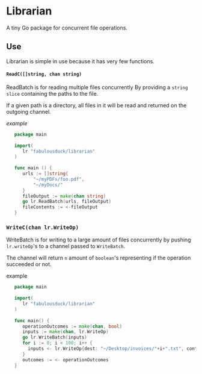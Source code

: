 # Librarian
A tiny Go package for concurrent file operations.

## Use

Librarian is simple in use because it has very few functions.

#### ` ReadC([]string, chan string) `

ReadBatch is for reading multiple files concurrently
By providing a `string slice` containing the paths to the file.

If a given path is a directory, all files in it will be read and returned
on the outgoing channel.

*example*

```go
   package main
   
   import(
      lr "fabulousduck/librarian"
   )
   
   func main () {
      urls := []string{
          "~/myPDFs/foo.pdf",
          "~/myDocs/"
      }
      fileOutput := make(chan string)
      go lr.ReadBatch(urls, fileOutput)
      fileContents := <-fileOutput
   }
```   
   
### `WriteC(chan lr.WriteOp)`

WriteBatch is for writing to a large amount of files concurrently
by pushing `lr.writeOp`'s to a channel passed to `WriteBatch`.

The channel will return  `n` amount of `boolean`'s representing if
the operation succeeded or not.

example

```go
   package main
   
   import(
      lr "fabulousduck/librarian"
   )
   
   func main() {
      operationOutcomes := make(chan, bool)
      inputs := make(chan, lr.WriteOp)
      go lr.WriteBatch(inputs)
      for i := 0; i < 100; i++ {
        inputs <- lr.WriteOp{dest: "~/Desktop/invoices/"+i+".txt", content: "invoice #"+i }
      }  
      outcomes := <- operationOutcomes
   }
